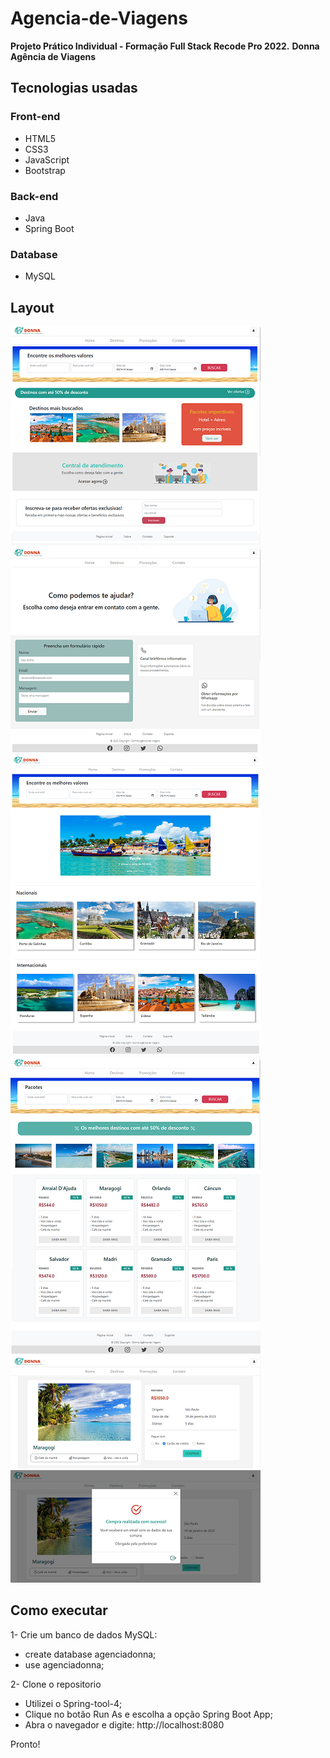 # Agencia-de-Viagens
**Projeto Prático Individual - Formação Full Stack Recode Pro 2022.**
**Donna Agência de Viagens**

## Tecnologias usadas
### Front-end
- HTML5
- CSS3
- JavaScript
- Bootstrap

### Back-end
- Java
- Spring Boot

### Database 
- MySQL

## Layout
![home](imgs-github/home.PNG)
![contato](imgs-github/contato.PNG)
![destino](imgs-github/destino.PNG)
![promoções](imgs-github/promocoes.PNG)
![comprar](imgs-github/compra.PNG)
![comprar2](imgs-github/compra2.PNG)

## Como executar
1- Crie um banco de dados MySQL:
   - create database agenciadonna;
   - use agenciadonna;
   
2- Clone o repositorio
   - Utilizei o Spring-tool-4;
   - Clique no botão Run As e escolha a opção Spring Boot App;
   - Abra o navegador e digite: http://localhost:8080

Pronto!





